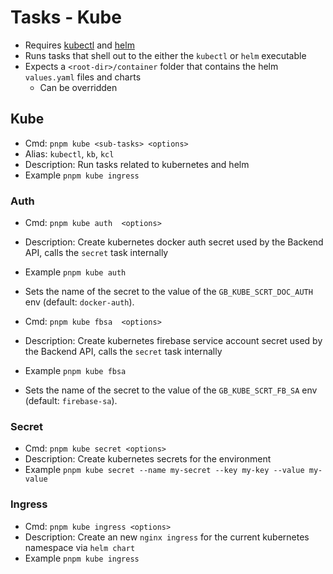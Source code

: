 # Tasks - Kube
* Requires [kubectl](https://kubernetes.io/docs/reference/kubectl/kubectl/) and [helm](https://helm.sh/docs/intro/install/)
* Runs tasks that shell out to the either the `kubectl` or `helm` executable
* Expects a `<root-dir>/container` folder that contains the helm `values.yaml` files and charts
  * Can be overridden

## Kube

* Cmd: `pnpm kube <sub-tasks> <options>`
* Alias: `kubectl`, `kb`, `kcl`
* Description: Run tasks related to kubernetes and helm
* Example `pnpm kube ingress`

### Auth

* Cmd: `pnpm kube auth  <options>`
* Description: Create kubernetes docker auth secret used by the Backend API, calls the `secret` task internally
* Example `pnpm kube auth`
* Sets the name of the secret to the value of the `GB_KUBE_SCRT_DOC_AUTH` env (default: `docker-auth`).


* Cmd: `pnpm kube fbsa  <options>`
* Description: Create kubernetes firebase service account secret used by the Backend API, calls the `secret` task internally
* Example `pnpm kube fbsa`
* Sets the name of the secret to the value of the `GB_KUBE_SCRT_FB_SA` env (default: `firebase-sa`).


### Secret

* Cmd: `pnpm kube secret <options>`
* Description: Create kubernetes secrets for the environment
* Example `pnpm kube secret --name my-secret --key my-key --value my-value`


### Ingress

* Cmd: `pnpm kube ingress <options>`
* Description: Create an new `nginx ingress` for the current kubernetes namespace via `helm chart`
* Example `pnpm kube ingress`
